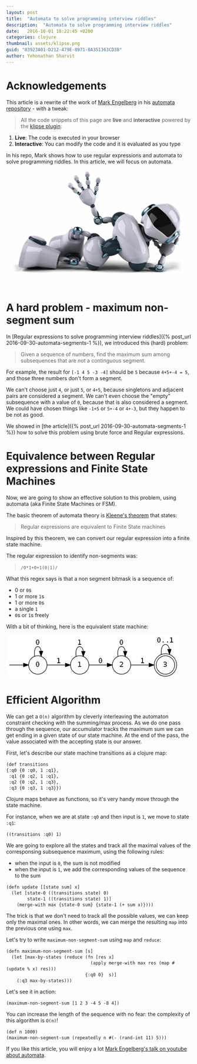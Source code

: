 ```yaml
---
layout: post
title:  "Automata to solve programming interview riddles"
description:  "Automata to solve programming interview riddles"
date:   2016-10-01 18:22:45 +0200
categories: clojure
thumbnail: assets/klipse.png
guid: "83923A01-D212-479E-8971-8A351363CD38"
author: Yehonathan Sharvit
---
```


# Acknowledgements

This article is a rewrite of the work of [Mark Engelberg](https://github.com/Engelberg) in his [automata repository](https://github.com/Engelberg/automata) - with a tweak:

>All the code snippets of this page are **live** and **interactive** powered by the [klipse plugin](https://github.com/viebel/klipse):

1. **Live**: The code is executed in your browser
2. **Interactive**: You can modify the code and it is evaluated as you type


In his repo, Mark shows how to use regular expressions and automata to solve programming riddles. In this article, we will focus on automata.


![Regexp](/assets/automata.jpg)

# A hard problem - maximum non-segment sum

In [Regular expressions to solve programming interview riddles]({% post_url 2016-09-30-automata-segments-1 %}), we introduced this (hard) problem:

> Given a sequence of numbers, find the maximum sum
 among subsequences that are *not* a continguous segment.

 For example, the result for `[-1 4 5 -3 -4]` should be `5` because `4+5+-4 = 5`, and those three numbers don't form a segment.

 We can't choose just `4`, or just `5`, or `4+5`, because singletons and adjacent pairs
 are considered a segment.  We can't even choose the "empty" subsequence with a
 value of `0`, because that is also considered a segment.
 We could have chosen things like `-1+5` or `5+-4` or `4+-3`, but they happen to be not as good.

We showed in [the article]({% post_url 2016-09-30-automata-segments-1 %}) how to solve this problem using brute force and Regular expressions.

# Equivalence between Regular expressions and Finite State Machines

Now, we are going to show an effective solution to this problem, using automata (aka Finite State Machines or FSM).

The basic theorem of automata theory is [Kleene's theorem](http://planetmath.org/kleenestheorem) that states:

> Regular expressions are equivalent to Finite State machines

Inspired by this theorem, we can convert our regular expression into a finite state machine.

The regular expression to identify non-segments was:

> `/0*1+0+1(0|1)/`

What this regex says is that a non segment bitmask is a sequence of:

- 0 or `0`s
- 1 or more `1`s
- 1 or more `0`s
- a single `1`
- `0`s or `1`s freely


With a bit of thinking, here is the equivalent state machine:

![Regexp](/assets/fsm-non-segment.png)



# Efficient Algorithm

We can get a `O(n)` algorithm by cleverly interleaving the automaton constraint checking with the summing/max process.
 As we do one pass through the sequence, our accumulator
 tracks the maximum sum we can get ending in a given state of our state machine.
 At the end of the pass, the value associated with the accepting state is our answer.

First, let's describe our state machine transitions as a clojure map:

~~~klipse
(def transitions
{:q0 {0 :q0, 1 :q1},
 :q1 {0 :q2, 1 :q1},
 :q2 {0 :q2, 1 :q3},
 :q3 {0 :q3, 1 :q3}})
~~~

Clojure maps behave as functions, so it's very handy move through the state machine.

For instance, when we are at state `:q0` and then input is `1`, we move to state `:q1`:

~~~klipse
((transitions :q0) 1)
~~~

We are going to explore all the states and track all the maximal values of the corresponsing subsequence maximum, using the following rules:

- when the input is `0`, the sum is not modified
- when the input is `1`, we add the corresponding values of the sequence to the sum

~~~klipse
(defn update [[state sum] x]
  (let [state-0 ((transitions state) 0)
        state-1 ((transitions state) 1)]
    (merge-with max {state-0 sum} {state-1 (+ sum x)})))

~~~

The trick is that we don't need to track all the possible values, we can keep only the maximal ones. In other words, we can merge the resulting `map` into the previous one using `max`.


Let's try to write `maximum-non-segment-sum` using `map` and `reduce`:

~~~klipse
(defn maximum-non-segment-sum [s]
  (let [max-by-states (reduce (fn [res x]
                                (apply merge-with max res (map #(update % x) res)))
                              {:q0 0}  s)]
    (:q3 max-by-states)))
~~~

Let's see it in action:

~~~klipse
(maximum-non-segment-sum [1 2 3 -4 5 -8 4])
~~~


You can increase the length of the sequence with no fear: the complexity of this algorithm is `O(n)`!

~~~klipse
(def n 1000)
(maximum-non-segment-sum (repeatedly n #(- (rand-int 11) 5)))
~~~

If you like this article, you will enjoy a lot [Mark Engelberg's talk on youtube about automata](https://www.youtube.com/watch?v=AEhULv4ruL4).

